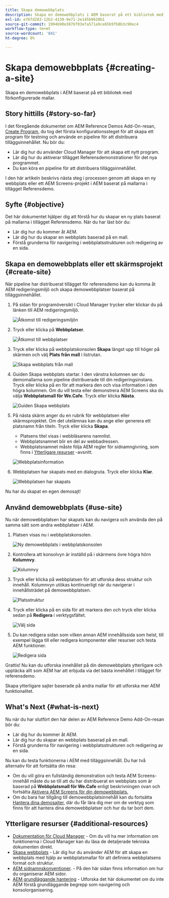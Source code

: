 ```yaml
---
title: Skapa demowebbplats
description: Skapa en demowebbplats i AEM baserat på ett bibliotek med förkonfigurerade mallar.
exl-id: e76fd283-12b2-4139-9e71-2e145b9620b1
source-git-commit: 1994b90e3876f03efa571a9ce65b9fb8b3c90ec4
workflow-type: tm+mt
source-wordcount: '841'
ht-degree: 0%

---
```


# Skapa demowebbplats {#creating-a-site}

Skapa en demowebbplats i AEM baserat på ett bibliotek med förkonfigurerade mallar.

## Story hittills {#story-so-far}

I det föregående dokumentet om AEM Reference Demos Add-On-resan, [Create Program,](create-program.md) du tog det första konfigurationssteget för att skapa ett program för testning och använde en pipeline för att distribuera tilläggsinnehållet. Nu bör du:

* Lär dig hur du använder Cloud Manager för att skapa ett nytt program.
* Lär dig hur du aktiverar tillägget Referensdemonstrationer för det nya programmet.
* Du kan köra en pipeline för att distribuera tilläggsinnehållet.

I den här artikeln beskrivs nästa steg i processen genom att skapa en ny webbplats eller ett AEM Screens-projekt i AEM baserat på mallarna i tillägget Referensdemo.

## Syfte {#objective}

Det här dokumentet hjälper dig att förstå hur du skapar en ny plats baserat på mallarna i tillägget Referensdemo. När du har läst bör du:

* Lär dig hur du kommer åt AEM.
* Lär dig hur du skapar en webbplats baserad på en mall.
* Förstå grunderna för navigering i webbplatsstrukturen och redigering av en sida.

## Skapa en demowebbplats eller ett skärmsprojekt {#create-site}

När pipeline har distribuerat tillägget för referensdemo kan du komma åt AEM redigeringsmiljö och skapa demowebbplatser baserat på tilläggsinnehållet.

1. På sidan för programöversikt i Cloud Manager trycker eller klickar du på länken till AEM redigeringsmiljö.

   ![Åtkomst till redigeringsmiljön](assets/access-author.png)

1. Tryck eller klicka på **Webbplatser**.

   ![Åtkomst till webbplatser](assets/access-sites.png)

1. Tryck eller klicka på webbplatskonsolen **Skapa** längst upp till höger på skärmen och välj **Plats från mall** i listrutan.

   ![Skapa webbplats från mall](assets/create-site-from-template.png)

1. Guiden Skapa webbplats startar. I den vänstra kolumnen ser du demomallarna som pipeline distribuerade till din redigeringsinstans. Tryck eller klicka på en för att markera den och visa information i den högra kolumnen. Om du vill testa eller demonstrera AEM Screens ska du välja **Webbplatsmall för We.Cafe**. Tryck eller klicka **Nästa**.

   ![Guiden Skapa webbplats](assets/site-creation-wizard.png)

1. På nästa skärm anger du en rubrik för webbplatsen eller skärmsprojektet. Om det utelämnas kan du ange eller generera ett platsnamn från titeln. Tryck eller klicka **Skapa**.

   * Platsens titel visas i webbläsarens namnlist.
   * Webbplatsnamnet blir en del av webbadressen.
   * Webbplatsnamnet måste följa AEM regler för sidnamngivning, som finns i [Ytterligare resurser](#additional-resources) -avsnitt.

   ![Webbplatsinformation](assets/site-details.png)

1. Webbplatsen har skapats med en dialogruta. Tryck eller klicka **Klar**.

   ![Webbplatsen har skapats](assets/site-creation-complete.png)

Nu har du skapat en egen demosajt!

## Använd demowebbplats {#use-site}

Nu när demowebbplatsen har skapats kan du navigera och använda den på samma sätt som andra webbplatser i AEM.

1. Platsen visas nu i webbplatskonsolen.

   ![Ny demowebbplats i webbplatskonsolen](assets/new-demo-site.png)

1. Kontrollera att konsolvyn är inställd på i skärmens övre högra hörn **Kolumnvy**.

   ![Kolumnvy](assets/column-view.png)

1. Tryck eller klicka på webbplatsen för att utforska dess struktur och innehåll. Kolumnvyn utökas kontinuerligt när du navigerar i innehållsträdet på demowebbplatsen.

   ![Platsstruktur](assets/site-structure.png)

1. Tryck eller klicka på en sida för att markera den och tryck eller klicka sedan på **Redigera** i verktygsfältet.

   ![Välj sida](assets/select-page.png)

1. Du kan redigera sidan som vilken annan AEM innehållssida som helst, till exempel lägga till eller redigera komponenter eller resurser och testa AEM funktioner.

   ![Redigera sida](assets/edit-page.png)

Grattis! Nu kan du utforska innehållet på din demowebbplats ytterligare och upptäcka allt som AEM har att erbjuda via det bästa innehållet i tillägget för referensdemo.

Skapa ytterligare sajter baserade på andra mallar för att utforska mer AEM funktionalitet.

## What&#39;s Next {#what-is-next}

Nu när du har slutfört den här delen av AEM Reference Demo Add-On-resan bör du:

* Lär dig hur du kommer åt AEM.
* Lär dig hur du skapar en webbplats baserad på en mall.
* Förstå grunderna för navigering i webbplatsstrukturen och redigering av en sida.

Nu kan du testa funktionerna i AEM med tilläggsinnehåll. Du har två alternativ för att fortsätta din resa:

* Om du vill göra en fullständig demonstration och testa AEM Screens-innehåll måste du se till att du har distribuerat en webbplats som är baserad på **Webbplatsmall för We.Cafe** enligt beskrivningen ovan och fortsätta [Aktivera AEM Screens för din demowebbplats.](screens.md)
* Om du bara har tillgång till demowebbplatsinnehåll kan du fortsätta [Hantera dina demosajter,](manage.md) där du får lära dig mer om de verktyg som finns för att hantera dina demowebbplatser och hur du tar bort dem.

## Ytterligare resurser {#additional-resources}

* [Dokumentation för Cloud Manager](https://experienceleague.adobe.com/docs/experience-manager-cloud-service/onboarding/onboarding-concepts/cloud-manager-introduction.html) - Om du vill ha mer information om funktionerna i Cloud Manager kan du läsa de detaljerade tekniska dokumenten direkt.
* [Skapa webbplats](/help/sites-cloud/administering/site-creation/create-site.md) - Lär dig hur du använder AEM för att skapa en webbplats med hjälp av webbplatsmallar för att definiera webbplatsens format och struktur.
* [AEM sidnamnskonventioner](/help/sites-cloud/authoring/fundamentals/organizing-pages.md#page-name-restrictions-and-best-practices). - På den här sidan finns information om hur du organiserar AEM sidor.
* [AEM grundläggande hantering](/help/sites-cloud/authoring/getting-started/basic-handling.md) - Utforska det här dokumentet om du inte AEM förstå grundläggande begrepp som navigering och konsolorganisering.
